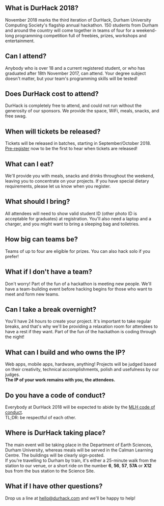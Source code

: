 ## What is DurHack 2018?
November 2018 marks the third iteration of DurHack, Durham University Computing Society's flagship annual hackathon. 150 students from Durham and around the country will come together in teams of four for a weekend-long programming competition full of freebies, prizes, workshops and entertainment.
## Can I attend?
Anybody who is over 18 and a current registered student, or who has graduated after 18th November 2017, can attend. Your degree subject doesn't matter, but your team's programming skills will be tested!
## Does DurHack cost to attend?
DurHack is completely free to attend, and could not run without the generosity of our sponsors. We provide the space, WiFi, meals, snacks, and free swag. 
## When will tickets be released?
Tickets will be released in batches, starting in September/October 2018. [Pre-register](http://preregister.durhack.com) now to be the first to hear when tickets are released!
## What can I eat?
We'll provide you with meals, snacks and drinks throughout the weekend, leaving you to concentrate on your projects. If you have special dietary requirements, please let us know when you register.
## What should I bring?
All attendees will need to show valid student ID (other photo ID is acceptable for graduates) at registration. You'll also need a laptop and a charger, and you might want to bring a sleeping bag and toiletries.
## How big can teams be?
Teams of up to four are eligible for prizes. You can also hack solo if you prefer!
## What if I don't have a team?
Don't worry! Part of the fun of a hackathon is meeting new people. We'll have a team-building event before hacking begins for those who want to meet and form new teams.
## Can I take a break overnight?
You'll have 24 hours to create your project. It's important to take regular breaks, and that's why we'll be providing a relaxation room for attendees to have a rest if they want. Part of the fun of the hackathon is coding through the night!
## What can I build and who owns the IP?
Web apps, mobile apps, hardware, anything! Projects will be judged based on their creativity, technical accomplishments, polish and usefulness by our judges.   
**The IP of your work remains with you, the attendees.**
## Do you have a code of conduct?
Everybody at DurHack 2018 will be expected to abide by the [MLH code of conduct](https://static.mlh.io/docs/mlh-code-of-conduct.pdf).  
TL;DR: be respectful of each other.
## Where is DurHack taking place?
The main event will be taking place in the Department of Earth Sciences, Durham University, whereas meals will be served in the Calman Learning Centre. The buildings will be clearly sign-posted.  
If you're travelling to Durham by train, it's either a 25-minute walk from the station to our venue, or a short ride on the number **6**, **56**, **57**, **57A** or **X12** bus from the bus station to the Science Site.
## What if I have other questions?
Drop us a line at [hello@durhack.com](mailto:hello@durhack.com) and we'll be happy to help!
